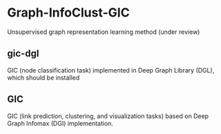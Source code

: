 # Graph-InfoClust-GIC
Unsupervised graph representation learning method
(under review)

## gic-dgl
GIC (node classification task) implemented in Deep Graph Library (DGL), which should be installed

## GIC
GIC (link prediction, clustering, and visualization tasks) based on Deep Graph Infomax (DGI) implementation.
